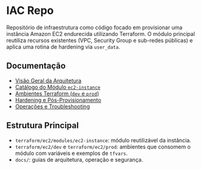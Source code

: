# IAC Repo

Repositório de infraestrutura como código focado em provisionar uma instância Amazon EC2 endurecida utilizando Terraform. O módulo principal reutiliza recursos existentes (VPC, Security Group e sub-redes públicas) e aplica uma rotina de hardening via `user_data`.

## Documentação

- [Visão Geral da Arquitetura](docs/overview.md)
- [Catálogo do Módulo `ec2-instance`](docs/modules/ec2-instance.md)
- [Ambientes Terraform (`dev` e `prod`)](docs/environments.md)
- [Hardening e Pós-Provisionamento](docs/security-hardening.md)
- [Operações e Troubleshooting](docs/operations/troubleshooting.md)

## Estrutura Principal

- `terraform/ec2/modules/ec2-instance`: módulo reutilizável da instância.
- `terraform/ec2/dev` e `terraform/ec2/prod`: ambientes que consomem o módulo com variáveis e exemplos de `tfvars`.
- `docs/`: guias de arquitetura, operação e segurança.
